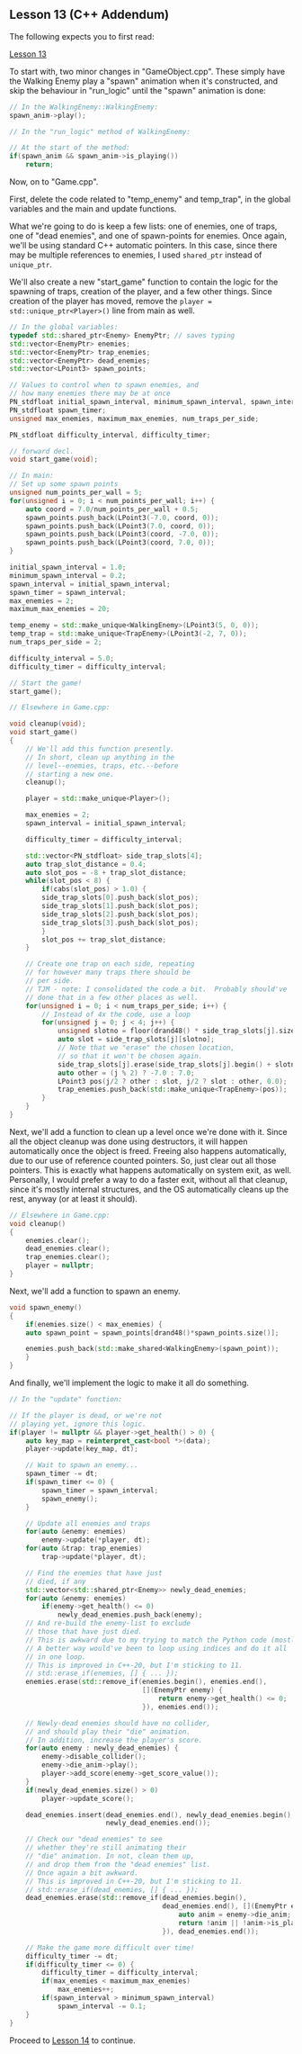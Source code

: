 Lesson 13 (C++ Addendum)
------------------------

The following expects you to first read:

[Lesson 13](https://arsthaumaturgis.github.io/Panda3DTutorial.io/tutorial/tut_lesson13.html)

To start with, two minor changes in "GameObject.cpp". These simply have
the Walking Enemy play a "spawn" animation when it's constructed, and
skip the behaviour in "run_logic" until the "spawn" animation is done:

```c++
// In the WalkingEnemy::WalkingEnemy:
spawn_anim->play();
```

```c++
// In the "run_logic" method of WalkingEnemy:

// At the start of the method:
if(spawn_anim && spawn_anim->is_playing())
    return;
```

Now, on to "Game.cpp".

First, delete the code related to "temp_enemy" and temp_trap", in the
global variables and the main and update functions.

What we're going to do is keep a few lists: one of enemies, one of
traps, one of "dead enemies", and one of spawn-points for
enemies.  Once again, we'll be using standard C++ automatic pointers.
In this case, since there may be multiple references to enemies, I
used `shared_ptr` instead of `unique_ptr`.

We'll also create a new "start_game" function to contain the logic for
the spawning of traps, creation of the player, and a few other things.
Since creation of the player has moved, remove the `player =
std::unique_ptr<Player>()` line from main as well.

```c++
// In the global variables:
typedef std::shared_ptr<Enemy> EnemyPtr; // saves typing
std::vector<EnemyPtr> enemies;
std::vector<EnemyPtr> trap_enemies;
std::vector<EnemyPtr> dead_enemies;
std::vector<LPoint3> spawn_points;

// Values to control when to spawn enemies, and
// how many enemies there may be at once
PN_stdfloat initial_spawn_interval, minimum_spawn_interval, spawn_interval;
PN_stdfloat spawn_timer;
unsigned max_enemies, maximum_max_enemies, num_traps_per_side;

PN_stdfloat difficulty_interval, difficulty_timer;

// forward decl.
void start_game(void);
```

```c++
// In main:
// Set up some spawn points
unsigned num_points_per_wall = 5;
for(unsigned i = 0; i < num_points_per_wall; i++) {
    auto coord = 7.0/num_points_per_wall + 0.5;
    spawn_points.push_back(LPoint3(-7.0, coord, 0));
    spawn_points.push_back(LPoint3(7.0, coord, 0));
    spawn_points.push_back(LPoint3(coord, -7.0, 0));
    spawn_points.push_back(LPoint3(coord, 7.0, 0));
}

initial_spawn_interval = 1.0;
minimum_spawn_interval = 0.2;
spawn_interval = initial_spawn_interval;
spawn_timer = spawn_interval;
max_enemies = 2;
maximum_max_enemies = 20;

temp_enemy = std::make_unique<WalkingEnemy>(LPoint3(5, 0, 0));
temp_trap = std::make_unique<TrapEnemy>(LPoint3(-2, 7, 0));
num_traps_per_side = 2;

difficulty_interval = 5.0;
difficulty_timer = difficulty_interval;

// Start the game!
start_game();
```

```c++
// Elsewhere in Game.cpp:

void cleanup(void);
void start_game()
{
    // We'll add this function presently.
    // In short, clean up anything in the
    // level--enemies, traps, etc.--before
    // starting a new one.
    cleanup();

    player = std::make_unique<Player>();

    max_enemies = 2;
    spawn_interval = initial_spawn_interval;

    difficulty_timer = difficulty_interval;

    std::vector<PN_stdfloat> side_trap_slots[4];
    auto trap_slot_distance = 0.4;
    auto slot_pos = -8 + trap_slot_distance;
    while(slot_pos < 8) {
        if(cabs(slot_pos) > 1.0) {
	    side_trap_slots[0].push_back(slot_pos);
	    side_trap_slots[1].push_back(slot_pos);
	    side_trap_slots[2].push_back(slot_pos);
	    side_trap_slots[3].push_back(slot_pos);
        }
        slot_pos += trap_slot_distance;
    }

    // Create one trap on each side, repeating
    // for however many traps there should be
    // per side.
    // TJM - note: I consolidated the code a bit.  Probably should've
    // done that in a few other places as well.
    for(unsigned i = 0; i < num_traps_per_side; i++) {
        // Instead of 4x the code, use a loop
        for(unsigned j = 0; j < 4; j++) {
            unsigned slotno = floor(drand48() * side_trap_slots[j].size());
            auto slot = side_trap_slots[j][slotno];
            // Note that we "erase" the chosen location,
            // so that it won't be chosen again.
            side_trap_slots[j].erase(side_trap_slots[j].begin() + slotno);
            auto other = (j % 2) ? -7.0 : 7.0;
            LPoint3 pos(j/2 ? other : slot, j/2 ? slot : other, 0.0);
            trap_enemies.push_back(std::make_unique<TrapEnemy>(pos));
        }
    }
}
```

Next, we'll add a function to clean up a level once we're done with
it.  Since all the object cleanup was done using destructors, it will
happen automatically once the object is freed.  Freeing also happens
automatically, due to our use of reference counted pointers.  So, just
clear out all those pointers.  This is exactly what happens
automatically on system exit, as well.  Personally, I would prefer a
way to do a faster exit, without all that cleanup, since it's mostly
internal structures, and the OS automatically cleans up the rest,
anyway (or at least it should).

```c++
// Elsewhere in Game.cpp:
void cleanup()
{
    enemies.clear();
    dead_enemies.clear();
    trap_enemies.clear();
    player = nullptr;
}
```

Next, we'll add a function to spawn an enemy.

```c++
void spawn_enemy()
{
    if(enemies.size() < max_enemies) {
	auto spawn_point = spawn_points[drand48()*spawn_points.size()];

	enemies.push_back(std::make_shared<WalkingEnemy>(spawn_point));
    }
}
```

And finally, we'll implement the logic to make it all do something.

```c++
// In the "update" function:

// If the player is dead, or we're not
// playing yet, ignore this logic.
if(player != nullptr && player->get_health() > 0) {
    auto key_map = reinterpret_cast<bool *>(data);
    player->update(key_map, dt);

    // Wait to spawn an enemy...
    spawn_timer -= dt;
    if(spawn_timer <= 0) {
        spawn_timer = spawn_interval;
        spawn_enemy();
    }

    // Update all enemies and traps
    for(auto &enemy: enemies)
        enemy->update(*player, dt);
    for(auto &trap: trap_enemies)
        trap->update(*player, dt);

    // Find the enemies that have just
    // died, if any
    std::vector<std::shared_ptr<Enemy>> newly_dead_enemies;
    for(auto &enemy: enemies)
        if(enemy->get_health() <= 0)
            newly_dead_enemies.push_back(enemy);
    // And re-build the enemy-list to exclude
    // those that have just died.
    // This is awkward due to my trying to match the Python code (mostly).
    // A better way would've been to loop using indices and do it all
    // in one loop.
    // This is improved in C++-20, but I'm sticking to 11.
    // std::erase_if(enemies, [] { ... });
    enemies.erase(std::remove_if(enemies.begin(), enemies.end(),
                                 [](EnemyPtr enemy) {
                                     return enemy->get_health() <= 0;
                                 }), enemies.end());

    // Newly-dead enemies should have no collider,
    // and should play their "die" animation.
    // In addition, increase the player's score.
    for(auto enemy : newly_dead_enemies) {
        enemy->disable_collider();
        enemy->die_anim->play();
        player->add_score(enemy->get_score_value());
    }
    if(newly_dead_enemies.size() > 0)
        player->update_score();

    dead_enemies.insert(dead_enemies.end(), newly_dead_enemies.begin(),
                        newly_dead_enemies.end());

    // Check our "dead enemies" to see
    // whether they're still animating their
    // "die" animation. In not, clean them up,
    // and drop them from the "dead enemies" list.
    // Once again a bit awkward.
    // This is improved in C++-20, but I'm sticking to 11.
    // std::erase_if(dead_enemies, [] { ... });
    dead_enemies.erase(std::remove_if(dead_enemies.begin(),
                                      dead_enemies.end(), [](EnemyPtr enemy) {
                                          auto anim = enemy->die_anim;
                                          return !anim || !anim->is_playing();
                                      }), dead_enemies.end());

    // Make the game more difficult over time!
    difficulty_timer -= dt;
    if(difficulty_timer <= 0) {
        difficulty_timer = difficulty_interval;
        if(max_enemies < maximum_max_enemies)
            max_enemies++;
        if(spawn_interval > minimum_spawn_interval)
            spawn_interval -= 0.1;
    }
}
```

Proceed to [Lesson 14](../Lesson14) to continue.

